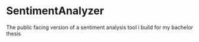 # SentimentAnalyzer
The public facing version of a sentiment analysis tool i build for my bachelor thesis
